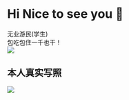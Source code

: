 # Hi Nice to see you 👋

  无业游民(学生)   
  包吃包住一千也干！    
  ![](https://luorenmu.cn/upload/20230512011530.jpg)
 ## 本人真实写照
  ![](https://luorenmu.cn/upload/20230512011924.jpg)
  
  
  
  
<!--
**LuoRenMu/LuoRenMu** is a ✨ _special_ ✨ repository because its `README.md` (this file) appears on your GitHub profile.


  


Here are some ideas to get you started:

- 🔭 I’m currently working on ...
- 🌱 I’m currently learning ...
- 👯 I’m looking to collaborate on ...
- 🤔 I’m looking for help with ...
- 💬 Ask me about ...
- 📫 How to reach me: ...
- 😄 Pronouns: ...
- ⚡ Fun fact: ...
-->

